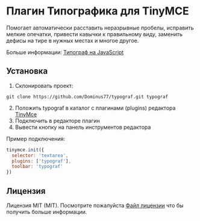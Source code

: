 # Плагин Типографика для TinyMCE

Помогает автоматически расставить неразрывные пробелы, исправить мелкие опечатки, привести кавычки к правильному виду,
заменить дефисы на тире в нужных местах и многое другое.

Больше информации: [Типограф на JavaScript](https://github.com/typograf/typograf/)

## Установка

1. Склонировать проект:
```
git clone https://github.com/Dominus77/typograf.git typograf
```
2. Положить typograf в каталог с плагинами (plugins) редактора [TinyMce](https://www.tiny.cloud/docs)
3. Подключить в редакторе плагин
4. Вывести кнопку на панель инструментов редактора

Пример подключения:
```js
tinymce.init({
  selector: 'textarea',
  plugins: ['typograf'],
  toolbar: 'typograf'
})
```

## Лицензия
Лицензия MIT (MIT). Посмотрите пожалуйста [Файл лицензии](https://github.com/Dominus77/typograf/blob/master/LICENSE.md) что бы получить больше информации.
